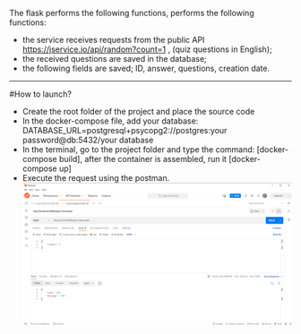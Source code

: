 The flask performs the following functions, performs the following functions:
- the service receives requests from the public API https://jservice.io/api/random?count=1 , (quiz questions in English);
- the received questions are saved in the database;
- the following fields are saved; ID, answer, questions, creation date.
***
#How to launch?
- Create the root folder of the project and place the source code
- In the docker-compose file, add your database: 
  DATABASE_URL=postgresql+psycopg2://postgres:your password@db:5432/your database
- In the terminal, go to the project folder and type the command:
  [docker-compose build], after the container is assembled, run it 
  [docker-compose up]
-  Execute the request using the postman.
![Request example!](/images/postman.png)
